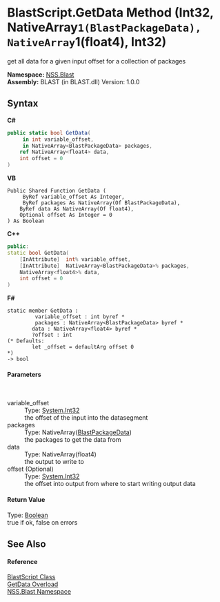 # BlastScript.GetData Method (Int32, NativeArray`1(BlastPackageData), NativeArray`1(float4), Int32)
 

get all data for a given input offset for a collection of packages

**Namespace:**&nbsp;<a href="88b55311-4a89-0894-e27a-e157e443c7f7">NSS.Blast</a><br />**Assembly:**&nbsp;BLAST (in BLAST.dll) Version: 1.0.0

## Syntax

**C#**<br />
``` C#
public static bool GetData(
	 in int variable_offset,
	 in NativeArray<BlastPackageData> packages,
	ref NativeArray<float4> data,
	int offset = 0
)
```

**VB**<br />
``` VB
Public Shared Function GetData ( 
	 ByRef variable_offset As Integer,
	 ByRef packages As NativeArray(Of BlastPackageData),
	ByRef data As NativeArray(Of float4),
	Optional offset As Integer = 0
) As Boolean
```

**C++**<br />
``` C++
public:
static bool GetData(
	[InAttribute]  int% variable_offset, 
	[InAttribute]  NativeArray<BlastPackageData>% packages, 
	NativeArray<float4>% data, 
	int offset = 0
)
```

**F#**<br />
``` F#
static member GetData : 
         variable_offset : int byref * 
         packages : NativeArray<BlastPackageData> byref * 
        data : NativeArray<float4> byref * 
        ?offset : int 
(* Defaults:
        let _offset = defaultArg offset 0
*)
-> bool 

```


#### Parameters
&nbsp;<dl><dt>variable_offset</dt><dd>Type: <a href="https://docs.microsoft.com/dotnet/api/system.int32" target="_blank" rel="noopener noreferrer">System.Int32</a><br />the offset of the input into the datasegment</dd><dt>packages</dt><dd>Type: NativeArray(<a href="08d36c75-b5dc-8eaf-5936-daa952653fa2">BlastPackageData</a>)<br />the packages to get the data from</dd><dt>data</dt><dd>Type: NativeArray(float4)<br />the output to write to</dd><dt>offset (Optional)</dt><dd>Type: <a href="https://docs.microsoft.com/dotnet/api/system.int32" target="_blank" rel="noopener noreferrer">System.Int32</a><br />the offset into output from where to start writing output data</dd></dl>

#### Return Value
Type: <a href="https://docs.microsoft.com/dotnet/api/system.boolean" target="_blank" rel="noopener noreferrer">Boolean</a><br />true if ok, false on errors

## See Also


#### Reference
<a href="701ebde6-515e-1fd5-a11a-526716112a12">BlastScript Class</a><br /><a href="9685e4b4-2004-95a8-4669-c8eafef87692">GetData Overload</a><br /><a href="88b55311-4a89-0894-e27a-e157e443c7f7">NSS.Blast Namespace</a><br />